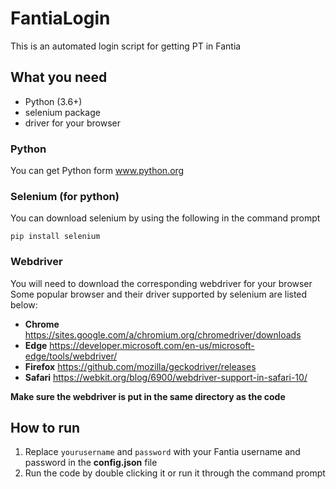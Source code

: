 # FantiaLogin
This is an automated login script for getting PT in Fantia

## What you need
* Python (3.6+)
* selenium package
* driver for your browser

### Python
You can get Python form www.python.org

### Selenium (for python)
You can download selenium by using the following in the command prompt
```
pip install selenium 
```

### Webdriver
You will need to download the corresponding webdriver for your browser
Some popular browser and their driver supported by selenium are listed below:
* **Chrome**  https://sites.google.com/a/chromium.org/chromedriver/downloads
* **Edge**    https://developer.microsoft.com/en-us/microsoft-edge/tools/webdriver/
* **Firefox** https://github.com/mozilla/geckodriver/releases
* **Safari**  https://webkit.org/blog/6900/webdriver-support-in-safari-10/

**Make sure the webdriver is put in the same directory as the code**

## How to run
1. Replace ```yourusername``` and ```password``` with your Fantia username and password in the **config.json** file
2. Run the code by double clicking it or run it through the command prompt
